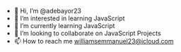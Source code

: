 - 👋 Hi, I’m @adebayor23
- 👀 I’m interested in learning JavaScript
- 🌱 I’m currently learning JavaScript
- 💞️ I’m looking to collaborate on JavaScript Projects
- 📫 How to reach me williamsemmanuel23@icloud.com

<!---
adebayor23/adebayor23 is a ✨ special ✨ repository because its `README.md` (this file) appears on your GitHub profile.
You can click the Preview link to take a look at your changes.
--->
